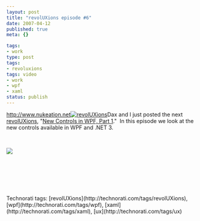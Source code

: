 ```yaml
---
layout: post
title: "revolUXions episode #6"
date: 2007-04-12
published: true
meta: {}

tags:
- work
type: post
tags:
- revoluxions
tags: video
- work
- wpf
- xaml
status: publish
---
```



<http://www.nukeation.net>[![revolUXions](http://media.eick.us/2011/05/388628564_ec67e676cc_m.jpg)](http://ux.nukeation.com)Dax and I just posted the next [revolUXions](http://www.revolUXions.com), "[New Controls in WPF, Part 1](http://ux.nukeation.com/default.aspx?episode=6)."  In this episode we look at the new controls available in WPF and .NET 3.



 



[![](http://media.eick.us/2011/05/429494262_d09e1da9b4_o.jpg)](http://ux.nukeation.com/default.aspx?episode=6)



 



 



 

 <div class="wlWriterSmartContent" style="padding-right: 0px;padding-left: 0px;padding-bottom: 0px;margin: 0px;padding-top: 0px">Technorati tags: [revolUXions](http://technorati.com/tags/revolUXions), [wpf](http://technorati.com/tags/wpf), [xaml](http://technorati.com/tags/xaml), [ux](http://technorati.com/tags/ux)</div>

